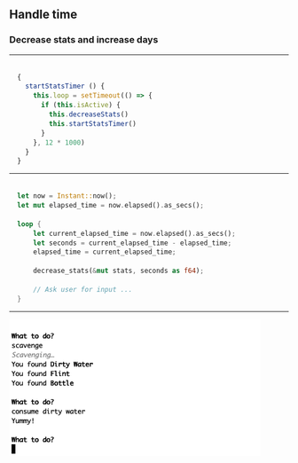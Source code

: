 ## Handle time
### Decrease stats and increase days

---

```js

  {
    startStatsTimer () {
      this.loop = setTimeout(() => {
        if (this.isActive) {
          this.decreaseStats()
          this.startStatsTimer()
        }
      }, 12 * 1000)
    }
  }


```

---

```rust

  let now = Instant::now();
  let mut elapsed_time = now.elapsed().as_secs();

  loop {
      let current_elapsed_time = now.elapsed().as_secs();
      let seconds = current_elapsed_time - elapsed_time;
      elapsed_time = current_elapsed_time;

      decrease_stats(&mut stats, seconds as f64);

      // Ask user for input ...
  }


```

---

![waiting for input](./public/waiting.png)
